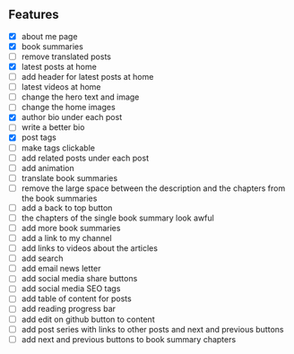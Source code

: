 ## Features

- [x] about me page
- [x] book summaries
- [ ] remove translated posts
- [x] latest posts at home
- [ ] add header for latest posts at home
- [ ] latest videos at home
- [ ] change the hero text and image
- [ ] change the home images
- [x] author bio under each post
- [ ] write a better bio
- [x] post tags
- [ ] make tags clickable
- [ ] add related posts under each post
- [ ] add animation
- [ ] translate book summaries
- [ ] remove the large space between the description and the chapters from the book summaries
- [ ] add a back to top button
- [ ] the chapters of the single book summary look awful
- [ ] add more book summaries
- [ ] add a link to my channel
- [ ] add links to videos about the articles
- [ ] add search
- [ ] add email news letter
- [ ] add social media share buttons
- [ ] add social media SEO tags
- [ ] add table of content for posts
- [ ] add reading progress bar
- [ ] add edit on github button to content
- [ ] add post series with links to other posts and next and previous buttons
- [ ] add next and previous buttons to book summary chapters